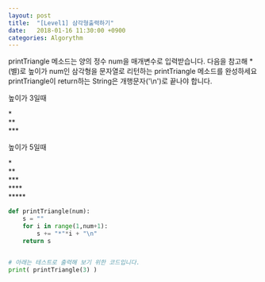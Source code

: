 ```yaml
---
layout: post
title:  "[Level1] 삼각형출력하기"
date:   2018-01-16 11:30:00 +0900
categories: Algorythm
---
```


printTriangle 메소드는 양의 정수 num을 매개변수로 입력받습니다.
다음을 참고해 *(별)로 높이가 num인 삼각형을 문자열로 리턴하는 printTriangle 메소드를 완성하세요
printTriangle이 return하는 String은 개행문자('\n')로 끝나야 합니다.

높이가 3일때

\* <br>
\** <br>
\***

높이가 5일때

\* <br>
\** <br>
\*** <br>
\**** <br>
\*****

```python
def printTriangle(num):
    s = ""
    for i in range(1,num+1):
        s += "*"*i + "\n"
    return s


# 아래는 테스트로 출력해 보기 위한 코드입니다.
print( printTriangle(3) )
```



